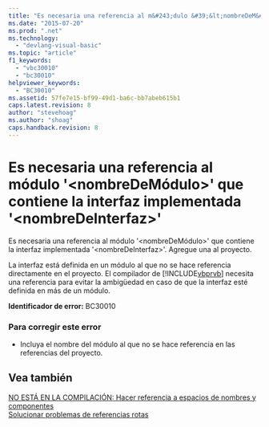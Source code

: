 ```yaml
---
title: "Es necesaria una referencia al m&#243;dulo &#39;&lt;nombreDeM&#243;dulo&gt;&#39; que contiene la interfaz implementada &#39;&lt;nombreDeInterfaz&gt;&#39; | Microsoft Docs"
ms.date: "2015-07-20"
ms.prod: ".net"
ms.technology: 
  - "devlang-visual-basic"
ms.topic: "article"
f1_keywords: 
  - "vbc30010"
  - "bc30010"
helpviewer_keywords: 
  - "BC30010"
ms.assetid: 57fe7e15-bf99-49d1-ba6c-bb7abeb615b1
caps.latest.revision: 8
author: "stevehoag"
ms.author: "shoag"
caps.handback.revision: 8
---
```

# Es necesaria una referencia al m&#243;dulo &#39;&lt;nombreDeM&#243;dulo&gt;&#39; que contiene la interfaz implementada &#39;&lt;nombreDeInterfaz&gt;&#39;
Es necesaria una referencia al módulo '\<nombreDeMódulo\>' que contiene la interfaz implementada '\<nombreDeInterfaz\>'. Agregue una al proyecto.  
  
 La interfaz está definida en un módulo al que no se hace referencia directamente en el proyecto. El compilador de [!INCLUDE[vbprvb](../../csharp/programming-guide/concepts/linq/includes/vbprvb-md.md)] necesita una referencia para evitar la ambigüedad en caso de que la interfaz esté definida en más de un módulo.  
  
 **Identificador de error:** BC30010  
  
### Para corregir este error  
  
-   Incluya el nombre del módulo al que no se hace referencia en las referencias del proyecto.  
  
## Vea también  
 [NO ESTÁ EN LA COMPILACIÓN: Hacer referencia a espacios de nombres y componentes](http://msdn.microsoft.com/es-es/568fa759-796b-44cd-bf5e-1cf8de6e38fd)   
 [Solucionar problemas de referencias rotas](/visual-studio/ide/troubleshooting-broken-references)